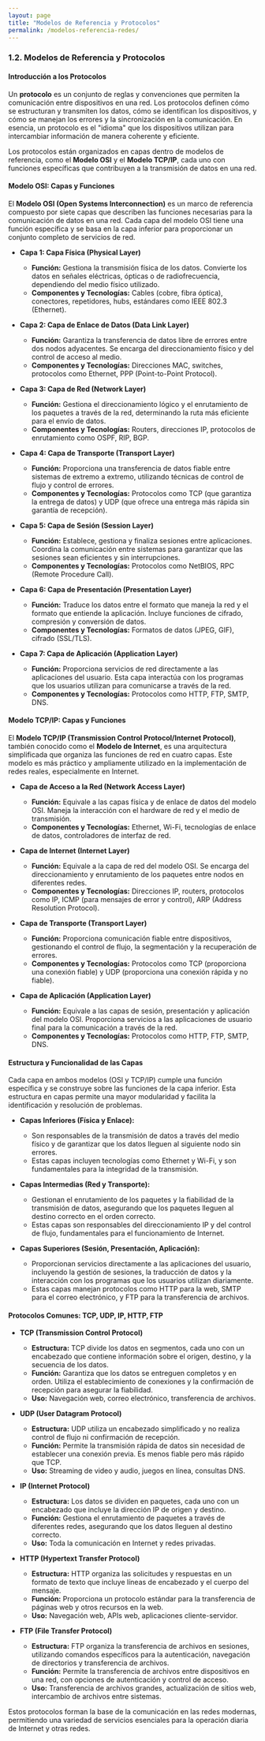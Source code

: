 ```yaml
---
layout: page
title: "Modelos de Referencia y Protocolos"
permalink: /modelos-referencia-redes/
---
```


### 1.2. Modelos de Referencia y Protocolos

#### Introducción a los Protocolos

Un **protocolo** es un conjunto de reglas y convenciones que permiten la comunicación entre dispositivos en una red. Los protocolos definen cómo se estructuran y transmiten los datos, cómo se identifican los dispositivos, y cómo se manejan los errores y la sincronización en la comunicación. En esencia, un protocolo es el "idioma" que los dispositivos utilizan para intercambiar información de manera coherente y eficiente.

Los protocolos están organizados en capas dentro de modelos de referencia, como el **Modelo OSI** y el **Modelo TCP/IP**, cada uno con funciones específicas que contribuyen a la transmisión de datos en una red.

#### Modelo OSI: Capas y Funciones

El **Modelo OSI (Open Systems Interconnection)** es un marco de referencia compuesto por siete capas que describen las funciones necesarias para la comunicación de datos en una red. Cada capa del modelo OSI tiene una función específica y se basa en la capa inferior para proporcionar un conjunto completo de servicios de red.

- **Capa 1: Capa Física (Physical Layer)**
  - **Función:** Gestiona la transmisión física de los datos. Convierte los datos en señales eléctricas, ópticas o de radiofrecuencia, dependiendo del medio físico utilizado.
  - **Componentes y Tecnologías:** Cables (cobre, fibra óptica), conectores, repetidores, hubs, estándares como IEEE 802.3 (Ethernet).

- **Capa 2: Capa de Enlace de Datos (Data Link Layer)**
  - **Función:** Garantiza la transferencia de datos libre de errores entre dos nodos adyacentes. Se encarga del direccionamiento físico y del control de acceso al medio.
  - **Componentes y Tecnologías:** Direcciones MAC, switches, protocolos como Ethernet, PPP (Point-to-Point Protocol).

- **Capa 3: Capa de Red (Network Layer)**
  - **Función:** Gestiona el direccionamiento lógico y el enrutamiento de los paquetes a través de la red, determinando la ruta más eficiente para el envío de datos.
  - **Componentes y Tecnologías:** Routers, direcciones IP, protocolos de enrutamiento como OSPF, RIP, BGP.

- **Capa 4: Capa de Transporte (Transport Layer)**
  - **Función:** Proporciona una transferencia de datos fiable entre sistemas de extremo a extremo, utilizando técnicas de control de flujo y control de errores.
  - **Componentes y Tecnologías:** Protocolos como TCP (que garantiza la entrega de datos) y UDP (que ofrece una entrega más rápida sin garantía de recepción).

- **Capa 5: Capa de Sesión (Session Layer)**
  - **Función:** Establece, gestiona y finaliza sesiones entre aplicaciones. Coordina la comunicación entre sistemas para garantizar que las sesiones sean eficientes y sin interrupciones.
  - **Componentes y Tecnologías:** Protocolos como NetBIOS, RPC (Remote Procedure Call).

- **Capa 6: Capa de Presentación (Presentation Layer)**
  - **Función:** Traduce los datos entre el formato que maneja la red y el formato que entiende la aplicación. Incluye funciones de cifrado, compresión y conversión de datos.
  - **Componentes y Tecnologías:** Formatos de datos (JPEG, GIF), cifrado (SSL/TLS).

- **Capa 7: Capa de Aplicación (Application Layer)**
  - **Función:** Proporciona servicios de red directamente a las aplicaciones del usuario. Esta capa interactúa con los programas que los usuarios utilizan para comunicarse a través de la red.
  - **Componentes y Tecnologías:** Protocolos como HTTP, FTP, SMTP, DNS.

#### Modelo TCP/IP: Capas y Funciones

El **Modelo TCP/IP (Transmission Control Protocol/Internet Protocol)**, también conocido como el **Modelo de Internet**, es una arquitectura simplificada que organiza las funciones de red en cuatro capas. Este modelo es más práctico y ampliamente utilizado en la implementación de redes reales, especialmente en Internet.

- **Capa de Acceso a la Red (Network Access Layer)**
  - **Función:** Equivale a las capas física y de enlace de datos del modelo OSI. Maneja la interacción con el hardware de red y el medio de transmisión.
  - **Componentes y Tecnologías:** Ethernet, Wi-Fi, tecnologías de enlace de datos, controladores de interfaz de red.

- **Capa de Internet (Internet Layer)**
  - **Función:** Equivale a la capa de red del modelo OSI. Se encarga del direccionamiento y enrutamiento de los paquetes entre nodos en diferentes redes.
  - **Componentes y Tecnologías:** Direcciones IP, routers, protocolos como IP, ICMP (para mensajes de error y control), ARP (Address Resolution Protocol).

- **Capa de Transporte (Transport Layer)**
  - **Función:** Proporciona comunicación fiable entre dispositivos, gestionando el control de flujo, la segmentación y la recuperación de errores.
  - **Componentes y Tecnologías:** Protocolos como TCP (proporciona una conexión fiable) y UDP (proporciona una conexión rápida y no fiable).

- **Capa de Aplicación (Application Layer)**
  - **Función:** Equivale a las capas de sesión, presentación y aplicación del modelo OSI. Proporciona servicios a las aplicaciones de usuario final para la comunicación a través de la red.
  - **Componentes y Tecnologías:** Protocolos como HTTP, FTP, SMTP, DNS.

#### Estructura y Funcionalidad de las Capas

Cada capa en ambos modelos (OSI y TCP/IP) cumple una función específica y se construye sobre las funciones de la capa inferior. Esta estructura en capas permite una mayor modularidad y facilita la identificación y resolución de problemas.

- **Capas Inferiores (Física y Enlace):**
  - Son responsables de la transmisión de datos a través del medio físico y de garantizar que los datos lleguen al siguiente nodo sin errores.
  - Estas capas incluyen tecnologías como Ethernet y Wi-Fi, y son fundamentales para la integridad de la transmisión.

- **Capas Intermedias (Red y Transporte):**
  - Gestionan el enrutamiento de los paquetes y la fiabilidad de la transmisión de datos, asegurando que los paquetes lleguen al destino correcto en el orden correcto.
  - Estas capas son responsables del direccionamiento IP y del control de flujo, fundamentales para el funcionamiento de Internet.

- **Capas Superiores (Sesión, Presentación, Aplicación):**
  - Proporcionan servicios directamente a las aplicaciones del usuario, incluyendo la gestión de sesiones, la traducción de datos y la interacción con los programas que los usuarios utilizan diariamente.
  - Estas capas manejan protocolos como HTTP para la web, SMTP para el correo electrónico, y FTP para la transferencia de archivos.

#### Protocolos Comunes: TCP, UDP, IP, HTTP, FTP

- **TCP (Transmission Control Protocol)**
  - **Estructura:** TCP divide los datos en segmentos, cada uno con un encabezado que contiene información sobre el origen, destino, y la secuencia de los datos.
  - **Función:** Garantiza que los datos se entreguen completos y en orden. Utiliza el establecimiento de conexiones y la confirmación de recepción para asegurar la fiabilidad.
  - **Uso:** Navegación web, correo electrónico, transferencia de archivos.

- **UDP (User Datagram Protocol)**
  - **Estructura:** UDP utiliza un encabezado simplificado y no realiza control de flujo ni confirmación de recepción.
  - **Función:** Permite la transmisión rápida de datos sin necesidad de establecer una conexión previa. Es menos fiable pero más rápido que TCP.
  - **Uso:** Streaming de video y audio, juegos en línea, consultas DNS.

- **IP (Internet Protocol)**
  - **Estructura:** Los datos se dividen en paquetes, cada uno con un encabezado que incluye la dirección IP de origen y destino.
  - **Función:** Gestiona el enrutamiento de paquetes a través de diferentes redes, asegurando que los datos lleguen al destino correcto.
  - **Uso:** Toda la comunicación en Internet y redes privadas.

- **HTTP (Hypertext Transfer Protocol)**
  - **Estructura:** HTTP organiza las solicitudes y respuestas en un formato de texto que incluye líneas de encabezado y el cuerpo del mensaje.
  - **Función:** Proporciona un protocolo estándar para la transferencia de páginas web y otros recursos en la web.
  - **Uso:** Navegación web, APIs web, aplicaciones cliente-servidor.

- **FTP (File Transfer Protocol)**
  - **Estructura:** FTP organiza la transferencia de archivos en sesiones, utilizando comandos específicos para la autenticación, navegación de directorios y transferencia de archivos.
  - **Función:** Permite la transferencia de archivos entre dispositivos en una red, con opciones de autenticación y control de acceso.
  - **Uso:** Transferencia de archivos grandes, actualización de sitios web, intercambio de archivos entre sistemas.

Estos protocolos forman la base de la comunicación en las redes modernas, permitiendo una variedad de servicios esenciales para la operación diaria de Internet y otras redes.
